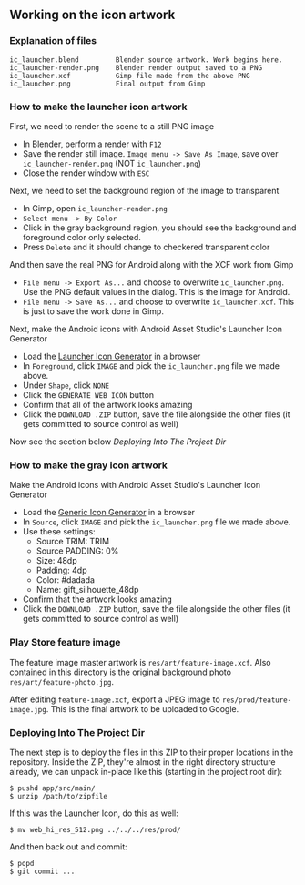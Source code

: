 ## Working on the icon artwork


### Explanation of files

    ic_launcher.blend         Blender source artwork. Work begins here.
    ic_launcher-render.png    Blender render output saved to a PNG
    ic_launcher.xcf           Gimp file made from the above PNG
    ic_launcher.png           Final output from Gimp


### How to make the launcher icon artwork

First, we need to render the scene to a still PNG image

   * In Blender, perform a render with `F12`
   * Save the render still image. `Image menu -> Save As Image`,
     save over `ic_launcher-render.png` (NOT `ic_launcher.png`)
   * Close the render window with `ESC`


Next, we need to set the background region of the image to transparent

   * In Gimp, open `ic_launcher-render.png`
   * `Select menu -> By Color`
   * Click in the gray background region, you should see the
     background and foreground color only selected.
   * Press `Delete` and it should change to checkered transparent color


And then save the real PNG for Android along with the XCF work from Gimp

   * `File menu -> Export As...` and choose to overwrite
     `ic_launcher.png`. Use the PNG default values in the dialog. This
     is the image for Android.
   * `File menu -> Save As...` and choose to overwrite
     `ic_launcher.xcf`. This is just to save the work done in Gimp.


Next, make the Android icons with Android Asset Studio's Launcher
Icon Generator

   * Load the [Launcher Icon Generator](https://romannurik.github.io/AndroidAssetStudio/icons-launcher.html) in a browser
   * In `Foreground`, click `IMAGE` and pick the `ic_launcher.png`
     file we made above.
   * Under `Shape`, click `NONE`
   * Click the `GENERATE WEB ICON` button
   * Confirm that all of the artwork looks amazing
   * Click the `DOWNLOAD .ZIP` button, save the file alongside the
     other files (it gets committed to source control as well)


Now see the section below _Deploying Into The Project Dir_


### How to make the gray icon artwork

Make the Android icons with Android Asset Studio's Launcher Icon
Generator

   * Load the [Generic Icon Generator](https://romannurik.github.io/AndroidAssetStudio/icons-generic.html) in a browser
   * In `Source`, click `IMAGE` and pick the `ic_launcher.png`
     file we made above.
   * Use these settings:
      * Source TRIM: TRIM
      * Source PADDING: 0%
      * Size: 48dp
      * Padding: 4dp
      * Color: #dadada
      * Name: gift_silhouette_48dp
   * Confirm that the artwork looks amazing
   * Click the `DOWNLOAD .ZIP` button, save the file alongside the
     other files (it gets committed to source control as well)


### Play Store feature image

The feature image master artwork is `res/art/feature-image.xcf`.
Also contained in this directory is the original background photo
`res/art/feature-photo.jpg`.

After editing `feature-image.xcf`, export a JPEG image to
`res/prod/feature-image.jpg`. This is the final artwork to be
uploaded to Google.


### Deploying Into The Project Dir

The next step is to deploy the files in this ZIP to their proper
locations in the repository. Inside the ZIP, they're almost in the
right directory structure already, we can unpack in-place like this
(starting in the project root dir):

    $ pushd app/src/main/
    $ unzip /path/to/zipfile

If this was the Launcher Icon, do this as well:

    $ mv web_hi_res_512.png ../../../res/prod/

And then back out and commit:

    $ popd
    $ git commit ...
